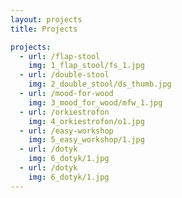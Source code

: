 ```yaml
---
layout: projects
title: Projects

projects:
  - url: /flap-stool
    img: 1_flap_stool/fs_1.jpg
  - url: /double-stool
    img: 2_double_stool/ds_thumb.jpg
  - url: /mood-for-wood
    img: 3_mood_for_wood/mfw_1.jpg
  - url: /orkiestrofon
    img: 4_orkiestrofon/o1.jpg
  - url: /easy-workshop
    img: 5_easy_workshop/1.jpg
  - url: /dotyk
    img: 6_dotyk/1.jpg
  - url: /dotyk
    img: 6_dotyk/1.jpg
---
```

